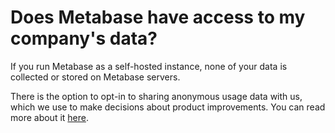 # Does Metabase have access to my company's data?

If you run Metabase as a self-hosted instance, none of your data is collected or stored on Metabase servers.

There is the option to opt-in to sharing anonymous usage data with us, which we use to make decisions about product improvements. You can read more about it [here](../../information-collection.md).